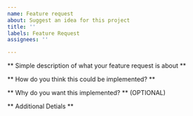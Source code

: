 ```yaml
---
name: Feature request
about: Suggest an idea for this project
title: ''
labels: Feature Request
assignees: ''

---
```


** Simple description of what your feature request is about **


** How do you think this could be implemented? **


** Why do you want this implemented? **
(OPTIONAL)


** Additional Detials **
